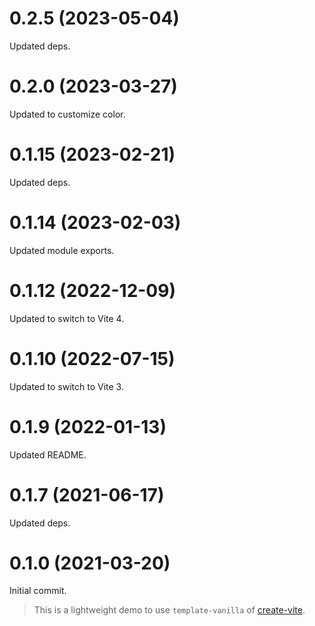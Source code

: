 # 0.2.5 (2023-05-04)

Updated deps.

# 0.2.0 (2023-03-27)

Updated to customize color.

# 0.1.15 (2023-02-21)

Updated deps.

# 0.1.14 (2023-02-03)

Updated module exports.

# 0.1.12 (2022-12-09)

Updated to switch to Vite 4.

# 0.1.10 (2022-07-15)

Updated to switch to Vite 3.

# 0.1.9 (2022-01-13)

Updated README.

# 0.1.7 (2021-06-17)

Updated deps.

# 0.1.0 (2021-03-20)

Initial commit.

> This is a lightweight demo to use `template-vanilla` of [create-vite](https://github.com/vitejs/vite/tree/main/packages/create-vite).
